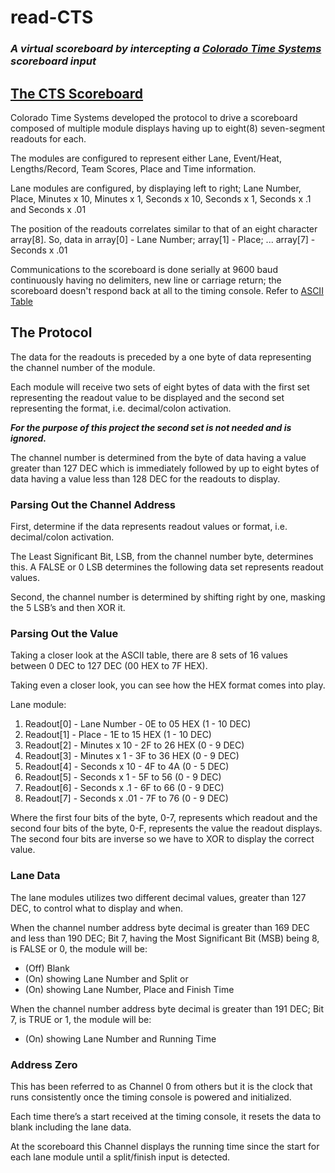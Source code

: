 # read-CTS
### **_A virtual scoreboard by intercepting a [Colorado Time Systems](https://www.coloradotime.com/) scoreboard input_**
## [The CTS Scoreboard](https://www.google.com/patents/US4263736)
Colorado Time Systems developed the protocol to drive a scoreboard composed of multiple module displays having up to eight(8) seven-segment readouts for each.

The modules are configured to represent either Lane, Event/Heat, Lengths/Record, Team Scores, Place and Time information.

Lane modules are configured, by displaying left to right; Lane Number, Place, Minutes x 10, Minutes x 1, Seconds x 10, Seconds x 1, Seconds x .1 and Seconds x .01

The position of the readouts correlates similar to that of an eight character array[8].  So, data in array[0] - Lane Number; array[1] - Place; ... array[7] - Seconds x .01

Communications to the scoreboard is done serially at 9600 baud continuously having no delimiters, new line or carriage return; the scoreboard doesn't respond back at all to the timing console.  Refer to [ASCII Table](http://www.ascii-code.com/)

## The Protocol
The data for the readouts is preceded by a one byte of data representing the channel number of the module.

Each module will receive two sets of eight bytes of data with the first set representing the readout value to be displayed and the second set representing the format, i.e. decimal/colon activation.

**_For the purpose of this project the second set is not needed and is ignored._**

The channel number is determined from the byte of data having a value greater than 127 DEC which is immediately followed by up to eight bytes of data having a value less than 128 DEC for the readouts to display.
### Parsing Out the Channel Address
First, determine if the data represents readout values or format, i.e. decimal/colon activation.

The Least Significant Bit, LSB, from the channel number byte, determines this.  A FALSE or 0 LSB determines the following data set represents readout values.

Second, the channel number is determined by shifting right by one, masking the 5 LSB’s and then XOR it.
### Parsing Out the Value
Taking a closer look at the ASCII table, there are 8 sets of 16 values between 0 DEC to 127 DEC (00 HEX to 7F HEX).

Taking even a closer look, you can see how the HEX format comes into play.

Lane module:
1. Readout[0] - Lane Number - 0E to 05 HEX (1 - 10 DEC)
2. Readout[1] - Place - 1E to 15 HEX (1 - 10 DEC)
3. Readout[2] - Minutes x 10 - 2F to 26 HEX (0 - 9 DEC)
4. Readout[3] - Minutes x 1 - 3F to 36 HEX (0 - 9 DEC)
5. Readout[4] - Seconds x 10 - 4F to 4A (0 - 5 DEC)
6. Readout[5] - Seconds x 1 - 5F to 56 (0 - 9 DEC)
7. Readout[6] - Seconds x .1 - 6F to 66 (0 - 9 DEC)
8. Readout[7] - Seconds x .01 - 7F to 76 (0 - 9 DEC)

Where the first four bits of the byte, 0-7, represents which readout and the second four bits of the byte, 0-F, represents the value the readout displays. The second four bits are inverse so we have to XOR to display the correct value.
### Lane Data
The lane modules utilizes two different decimal values, greater than 127 DEC, to control what to display and when.

When the channel number address byte decimal is greater than 169 DEC and less than 190 DEC; Bit 7, having the Most Significant Bit (MSB) being 8, is FALSE or 0, the module will be:
- (Off) Blank
- (On) showing Lane Number and Split or
- (On) showing Lane Number, Place and Finish Time

When the channel number address byte decimal is greater than 191 DEC; Bit 7, is TRUE or 1, the module will be:
- (On) showing Lane Number and Running Time
### Address Zero
This has been referred to as Channel 0 from others but it is the clock that runs consistently once the timing console is powered and initialized.

Each time there’s a start received at the timing console, it resets the data to blank including the lane data.

At the scoreboard this Channel displays the running time since the start for each lane module until a split/finish input is detected.
